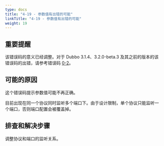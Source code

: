 ```yaml
---
type: docs
title: "4-19 - 参数值有出错的可能"
linkTitle: "4-19 - 参数值有出错的可能"
weight: 19
---
```


## 重要提醒
该错误码的意义已经调整。对于 Dubbo 3.1.4、3.2.0-beta.3 及其之前的版本的该错误码的出错，请参考错误码 [0-2](https://cn.dubbo.apache.org/zh/docs3-v2/java-sdk/faq/0/2/)。

## 可能的原因
这个错误码提示参数值可能不再正确。

目前出现在同一个协议同时监听多个端口下。由于设计限制，单个协议只能监听一个端口，否则端口配置会被覆盖掉。

## 排查和解决步骤
调整协议和端口的监听关系。

<p style="margin-top: 3rem;"> </p>